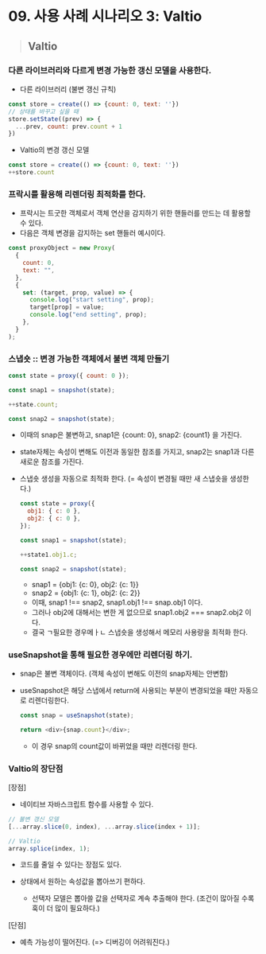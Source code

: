 # 09. 사용 사례 시나리오 3: Valtio

> ## Valtio

### 다른 라이브러리와 다르게 **변경 가능한 갱신 모델**을 사용한다.

- 다른 라이브러리 (불변 갱신 규칙)

```javascript
const store = create(() => {count: 0, text: ''})
// 상태를 바꾸고 싶을 때
store.setState((prev) => {
  ...prev, count: prev.count + 1
})
```

- Valtio의 변경 갱신 모델

```javascript
const store = create(() => {count: 0, text: ''})
++store.count
```

### 프락시를 활용해 리렌더링 최적화를 한다.

- 프락시는 트굿한 객체로서 객체 연산을 감지하기 위한 핸들러를 만드는 데 활용할 수 있다.
- 다음은 객체 변경을 감지하는 set 핸들러 예시이다.

```javascript
const proxyObject = new Proxy(
  {
    count: 0,
    text: "",
  },
  {
    set: (target, prop, value) => {
      console.log("start setting", prop);
      target[prop] = value;
      console.log("end setting", prop);
    },
  }
);
```

### 스냅숏 :: 변경 가능한 객체에서 불변 객체 만들기

```javascript
const state = proxy({ count: 0 });

const snap1 = snapshot(state);

++state.count;

const snap2 = snapshot(state);
```

- 이때의 snap은 불변하고, snap1은 {count: 0}, snap2: {count1} 을 가진다.
- state자체는 속성이 변해도 이전과 동일한 참조를 가지고, snap2는 snap1과 다른 새로운 참조를 가진다.
- 스냅숏 생성을 자동으로 최적화 한다. (= 속성이 변경될 때만 새 스냅숏을 생성한다.)

  ```javascript
  const state = proxy({
    obj1: { c: 0 },
    obj2: { c: 0 },
  });

  const snap1 = snapshot(state);

  ++state1.obj1.c;

  const snap2 = snapshot(state);
  ```

  - snap1 = {obj1: {c: 0}, obj2: {c: 1}}
  - snap2 = {obj1: {c: 1}, obj2: {c: 2}}
  - 이때, snap1 !== snap2, snap1.obj1 !== snap.obj1 이다.
  - 그러나 obj2에 대해서는 변한 게 없으므로 snap1.obj2 === snap2.obj2 이다.
  - 결국 ㄱ필요한 경우메ㅏㄴ 스냅숏을 생성해서 메모리 사용량을 최적화 한다.

### useSnapshot을 통해 필요한 경우에만 리렌더링 하기.

- snap은 불변 객체이다. (객체 속성이 변해도 이전의 snap자체는 안변함)
- useSnapshot은 해당 스냅에서 return에 사용되는 부분이 변경되었을 때만 자동으로 리렌더링한다.

  ```javascript
  const snap = useSnapshot(state);

  return <div>{snap.count}</div>;
  ```

  - 이 경우 snap의 count값이 바뀌었을 때만 리렌더링 한다.

### Valtio의 장단점

[장점]

- 네이티브 자바스크립트 함수를 사용할 수 있다.

```javascript
// 불변 갱신 모델
[...array.slice(0, index), ...array.slice(index + 1)];

// Valtio
array.splice(index, 1);
```
  - 코드를 줄일 수 있다는 장점도 있다.

- 상태에서 원하는 속성값을 뽑아쓰기 편하다.
  -  선택자 모델은 뽑아쓸 값을 선택자로 계속 추출해야 한다. (조건이 많아질 수록 훅이 더 많이 필요하다.)

[단점]

- 예측 가능성이 떨어진다. (=> 디버깅이 어려워진다.)